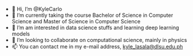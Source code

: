 - 👋 Hi, I’m @KyleCarlo
- 👀 I’m currently taking the course Bachelor of Science in Computer Science and Master of Science in Computer Science
- 🌱 I’m am interested in data science stuffs and learning deep learning models
- 💞️ I’m looking to collaborate on computational science, mainly in physics
- 📫 You can contact me in my e-mail address, kyle_lasala@dlsu.edu.ph

<!---
KyleCarlo/KyleCarlo is a ✨ special ✨ repository because its `README.md` (this file) appears on your GitHub profile.
You can click the Preview link to take a look at your changes.
--->
